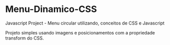 # Menu-Dinamico-CSS
Javascript Project - Menu circular utilizando, conceitos de CSS e Javascript

Projeto simples usando imagens e posicionamentos com a propriedade transform do CSS.
